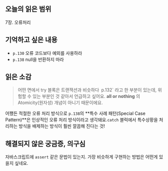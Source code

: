 ## 오늘의 읽은 범위
7장. 오류처리

## 기억하고 싶은 내용
- `p.130` 오류 코드보다 예외를 사용하라
- `p.138` null을 반환하지 마라

## 읽은 소감
> 어떤 면에서 try 블록은 트랜잭션과 비슷하다`
> `p.132`
라고 한 부분이 있는데, 위험할 수 있는 부분인 것 같아서 언급하고 싶어요. **all or nothing** 의 Atomicity(원자성) 개념이 아니기 때문이에요.

어쨌든 적절한 오류 처리 방식으로 `p.138`의 **특수 사례 패턴(Special Case Pattern)**은 인상적인 오류 처리 방식이라고 생각돼요.`catch` 블럭에서 특수상황을 처리하는 방식을 배제하는 방식이 훨씬 깔끔해 진다는 것!

## 해결되지 않은 궁금증, 의구심
자바스크립트에 `assert` 같은 문법이 있는지. 가장 비슷하게 구현하는 방법은 어떤게 있을지 싶네요.
